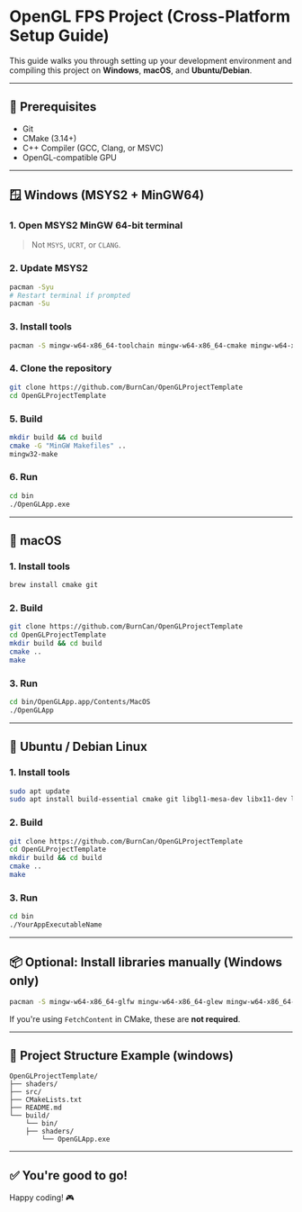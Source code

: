 
# OpenGL FPS Project (Cross-Platform Setup Guide)

This guide walks you through setting up your development environment and compiling this project on **Windows**, **macOS**, and **Ubuntu/Debian**.

---

## 🧰 Prerequisites

- Git
- CMake (3.14+)
- C++ Compiler (GCC, Clang, or MSVC)
- OpenGL-compatible GPU

---

## 🪟 Windows (MSYS2 + MinGW64)

### 1. Open MSYS2 MinGW 64-bit terminal

> Not `MSYS`, `UCRT`, or `CLANG`.

### 2. Update MSYS2

```bash
pacman -Syu
# Restart terminal if prompted
pacman -Su
```

### 3. Install tools

```bash
pacman -S mingw-w64-x86_64-toolchain mingw-w64-x86_64-cmake mingw-w64-x86_64-make git
```

### 4. Clone the repository

```bash
git clone https://github.com/BurnCan/OpenGLProjectTemplate
cd OpenGLProjectTemplate
```

### 5. Build

```bash
mkdir build && cd build
cmake -G "MinGW Makefiles" ..
mingw32-make
```

### 6. Run

```bash
cd bin
./OpenGLApp.exe
```

---

## 🍏 macOS

### 1. Install tools

```bash
brew install cmake git
```

### 2. Build

```bash
git clone https://github.com/BurnCan/OpenGLProjectTemplate
cd OpenGLProjectTemplate
mkdir build && cd build
cmake ..
make
```

### 3. Run

```bash
cd bin/OpenGLApp.app/Contents/MacOS
./OpenGLApp

```

---

## 🐧 Ubuntu / Debian Linux

### 1. Install tools

```bash
sudo apt update
sudo apt install build-essential cmake git libgl1-mesa-dev libx11-dev libxi-dev libxrandr-dev libxinerama-dev libxcursor-dev
```

### 2. Build

```bash
git clone https://github.com/BurnCan/OpenGLProjectTemplate
cd OpenGLProjectTemplate
mkdir build && cd build
cmake ..
make
```

### 3. Run

```bash
cd bin
./YourAppExecutableName
```

---

## 📦 Optional: Install libraries manually (Windows only)

```bash
pacman -S mingw-w64-x86_64-glfw mingw-w64-x86_64-glew mingw-w64-x86_64-glm mingw-w64-x86_64-imgui
```

If you're using `FetchContent` in CMake, these are **not required**.

---

## 📁 Project Structure Example (windows)

```
OpenGLProjectTemplate/
├── shaders/
├── src/
├── CMakeLists.txt
├── README.md
└── build/
    └── bin/
	├── shaders/
        └── OpenGLApp.exe
```

---

## ✅ You're good to go!

Happy coding! 🎮
